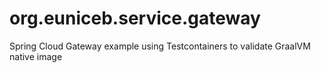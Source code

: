 # org.euniceb.service.gateway
Spring Cloud Gateway example using Testcontainers to validate GraalVM native image
